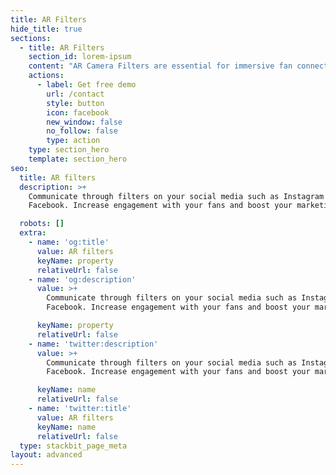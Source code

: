 ```yaml
---
title: AR Filters
hide_title: true
sections:
  - title: AR Filters
    section_id: lorem-ipsum
    content: "AR Camera Filters are essential for immersive fan connection and engagement. The rise of Augmented Reality (AR) has brought incredible opportunities that literally allows fans to become your organic branded ambassadors.\n\n## Let’s create a filter together!\n\nWe offer a simple and efficient process that works with any type of business or agency partner regardless of size or specialities. See just how easy it can be for your business to get AR creatives made each & every day.\n\nWe create engaging Snapchat, Instagram and Facebook Filters for brands and individuals. Branded\_ Snapchat, Instagram and Facebook AR Filters benefits are following:\_\_\n\n*   Increase engagement\_ \_\n\n*   Acquire new users\n\n*   Get higher reach\n\n*   Support campaign\n\n*   Be innovative\n"
    actions:
      - label: Get free demo
        url: /contact
        style: button
        icon: facebook
        new_window: false
        no_follow: false
        type: action
    type: section_hero
    template: section_hero
seo:
  title: AR filters
  description: >+
    Communicate through filters on your social media such as Instagram or
    Facebook. Increase engagement with your fans and boost your marketing!

  robots: []
  extra:
    - name: 'og:title'
      value: AR filters
      keyName: property
      relativeUrl: false
    - name: 'og:description'
      value: >+
        Communicate through filters on your social media such as Instagram or
        Facebook. Increase engagement with your fans and boost your marketing!

      keyName: property
      relativeUrl: false
    - name: 'twitter:description'
      value: >+
        Communicate through filters on your social media such as Instagram or
        Facebook. Increase engagement with your fans and boost your marketing!

      keyName: name
      relativeUrl: false
    - name: 'twitter:title'
      value: AR filters
      keyName: name
      relativeUrl: false
  type: stackbit_page_meta
layout: advanced
---
```

